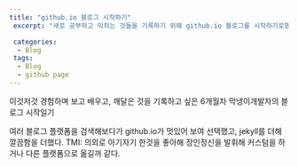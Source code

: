 ```yaml
---
title: "github.io 블로그 시작하기"
 excerpt: "새로 공부하고 익히는 것들을 기록하기 위해 github.io 블로그를 시작하기로했다."

 categories:
  - Blog
 tags:
  - Blog
  - github page
---
```

이것저것 경험하며 보고 배우고, 깨달은 것을 기록하고 싶은 6개월차 막냉이개발자의 블로그 시작일기

여러 블로그 플랫폼을 검색해보다가 github.io가 멋있어 보여 선택했고, jekyll를 더해 깔끔함을 더했다.
TMI: 의외로 아기자기 한것을 좋아해 장인정신을 발휘해 커스텀을 하거나 다른 플랫폼으로 옮길꺼 같다.
